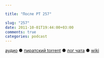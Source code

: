 ```yaml
---

title: "После РТ 257"

slug: "257"
date: 2011-10-01T19:44:00+03:00
comments: true
categories: podcast
---
```

[аудио](http://cdn.radio-t.com/rt257post.mp3) ● [пиратский torrent](http://pirates.radio-t.com/torrents/rt257post.mp3.torrent) ● [лог чата](http://chat.radio-t.com/logs/radio-t-257.html) ● [wiki](http://wiki.radio-t.com/%D0%9F%D0%BE%D1%81%D0%BB%D0%B5_%D0%A0%D0%A2_257)<audio src="http://cdn.radio-t.com/rt257post.mp3" preload="none">
